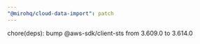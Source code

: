 ```yaml
---
"@mirohq/cloud-data-import": patch
---
```


chore(deps): bump @aws-sdk/client-sts from 3.609.0 to 3.614.0
